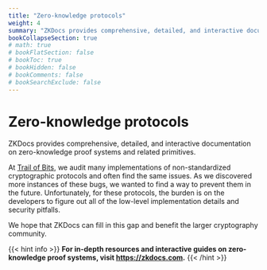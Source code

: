 ```yaml
---
title: "Zero-knowledge protocols"
weight: 4
summary: "ZKDocs provides comprehensive, detailed, and interactive documentation on zero-knowledge proof systems and related primitives."
bookCollapseSection: true
# math: true
# bookFlatSection: false
# bookToc: true
# bookHidden: false
# bookComments: false
# bookSearchExclude: false
---
```

# Zero-knowledge protocols

ZKDocs provides comprehensive, detailed, and interactive documentation on zero-knowledge proof systems and related primitives.

At [Trail of Bits](https://www.trailofbits.com/), we audit many implementations of non-standardized cryptographic protocols and often find the same issues. As we discovered more instances of these bugs, we wanted to find a way to prevent them in the future. Unfortunately, for these protocols, the burden is on the developers to figure out all of the low-level implementation details and security pitfalls.

We hope that ZKDocs can fill in this gap and benefit the larger cryptography community.

{{< hint info >}}
**For in-depth resources and interactive guides on zero-knowledge proof systems, visit https://zkdocs.com.**
{{< /hint >}}

